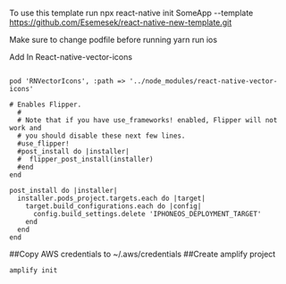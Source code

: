 To use this template run
npx react-native init SomeApp --template https://github.com/Esemesek/react-native-new-template.git

Make sure to change podfile before running yarn run ios

Add In React-native-vector-icons

```

pod 'RNVectorIcons', :path => '../node_modules/react-native-vector-icons'

# Enables Flipper.
  #
  # Note that if you have use_frameworks! enabled, Flipper will not work and
  # you should disable these next few lines.
  #use_flipper!
  #post_install do |installer|
  #  flipper_post_install(installer)
  #end
end

post_install do |installer|
  installer.pods_project.targets.each do |target|
    target.build_configurations.each do |config|
      config.build_settings.delete 'IPHONEOS_DEPLOYMENT_TARGET'
    end
  end
end
```

##Copy AWS credentials to ~/.aws/credentials
##Create amplify project

`amplify init`
